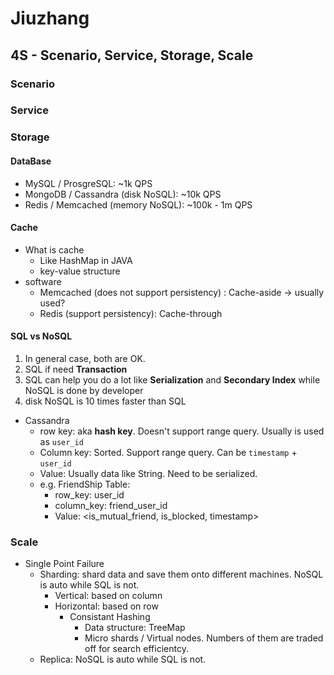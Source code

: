 # Jiuzhang
## 4S - Scenario, Service, Storage, Scale
### Scenario
### Service
### Storage
#### DataBase
- MySQL / ProsgreSQL: ~1k QPS
- MongoDB / Cassandra (disk NoSQL): ~10k QPS
- Redis / Memcached (memory NoSQL): ~100k - 1m QPS
#### Cache
- What is cache
  - Like HashMap in JAVA
  - key-value structure
- software
  - Memcached (does not support persistency) : Cache-aside -> usually used?
  - Redis (support persistency): Cache-through

#### SQL vs NoSQL
1. In general case, both are OK.
2. SQL if need **Transaction**
3. SQL can help you do a lot like **Serialization** and **Secondary Index** while NoSQL is done by developer
4. disk NoSQL is 10 times faster than SQL

- Cassandra
  - row key: aka **hash key**. Doesn't support range query. Usually is used as `user_id`
  - Column key: Sorted. Support range query. Can be `timestamp` + `user_id`
  - Value: Usually data like String. Need to be serialized.
  - e.g. FriendShip Table: 
    - row_key: user_id
    - column_key: friend_user_id
    - Value: <is_mutual_friend, is_blocked, timestamp>
    
### Scale
- Single Point Failure
  - Sharding: shard data and save them onto different machines. NoSQL is auto while SQL is not.
    - Vertical: based on column
    - Horizontal: based on row
      - Consistant Hashing
        - Data structure: TreeMap
        - Micro shards / Virtual nodes. Numbers of them are traded off for search efficientcy.
  - Replica: NoSQL is auto while SQL is not.
